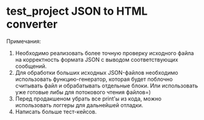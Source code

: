 # test_project JSON to HTML converter

Примечания:
1. Необходимо реализовать более точную проверку исходного файла на корректность формата JSON с выводом соответствующих сообщений.
2. Для обработки больших исходных JSON-файлов необходимо использовать функцию-генератор, которая будет поблочно считывать файл и обрабатывать отдельные блоки. Или использовать уже готовые либы для потокового чтения файлов=)
3. Перед продакшеном убрать все print'ы из кода, можно использовать логгеры для дальнейшей отладки.
4. Написать больше тест-кейсов.
